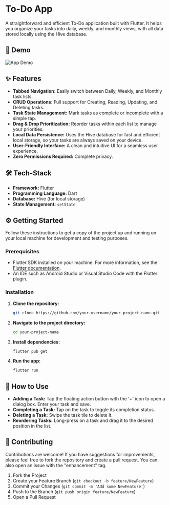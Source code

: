 # To-Do App

A straightforward and efficient To-Do application built with Flutter. It helps you organize your tasks into daily, weekly, and monthly views, with all data stored locally using the Hive database.

## 🎥 Demo


![App Demo](.lib/assets/demo.gif)


## ✨ Features

*   **Tabbed Navigation:** Easily switch between Daily, Weekly, and Monthly task lists.
*   **CRUD Operations:** Full support for Creating, Reading, Updating, and Deleting tasks.
*   **Task State Management:** Mark tasks as complete or incomplete with a simple tap.
*   **Drag & Drop Prioritization:** Reorder tasks within each list to manage your priorities.
*   **Local Data Persistence:** Uses the Hive database for fast and efficient local storage, so your tasks are always saved on your device.
*   **User-Friendly Interface:** A clean and intuitive UI for a seamless user experience.
*   **Zero Permissions Required:** Complete privacy.

## 🛠️ Tech-Stack

*   **Framework:** Flutter
*   **Programming Language:** Dart
*   **Database:** Hive (for local storage)
*   **State Management:** `setState`

## ⚙️ Getting Started

Follow these instructions to get a copy of the project up and running on your local machine for development and testing purposes.

### Prerequisites

*   Flutter SDK installed on your machine. For more information, see the [Flutter documentation](https://flutter.dev/docs/get-started/install).
*   An IDE such as Android Studio or Visual Studio Code with the Flutter plugin.

### Installation

1.  **Clone the repository:**
    ```sh
    git clone https://github.com/your-username/your-project-name.git
    ```
2.  **Navigate to the project directory:**
    ```sh
    cd your-project-name
    ```
3.  **Install dependencies:**
    ```sh
    flutter pub get
    ```
4.  **Run the app:**
    ```sh
    flutter run
    ```

## 🚀 How to Use

*   **Adding a Task:** Tap the floating action button with the '+' icon to open a dialog box. Enter your task and save.
*   **Completing a Task:** Tap on the task to toggle its completion status.
*   **Deleting a Task:** Swipe the task tile to delete it.
*   **Reordering Tasks:** Long-press on a task and drag it to the desired position in the list.

## 🤝 Contributing

Contributions are welcome! If you have suggestions for improvements, please feel free to fork the repository and create a pull request. You can also open an issue with the "enhancement" tag.

1.  Fork the Project
2.  Create your Feature Branch (`git checkout -b feature/NewFeature`)
3.  Commit your Changes (`git commit -m 'Add some NewFeature'`)
4.  Push to the Branch (`git push origin feature/NewFeature`)
5.  Open a Pull Request
